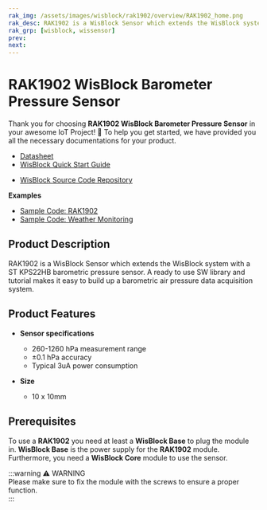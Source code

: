 ```yaml
---
rak_img: /assets/images/wisblock/rak1902/overview/RAK1902_home.png
rak_desc: RAK1902 is a WisBlock Sensor which extends the WisBlock system with a ST KPS22HB barometric pressure sensor. A ready to use SW library and tutorial makes it easy to build up a barometric air pressure data acquisition system.
rak_grp: [wisblock, wissensor]
prev: 
next: 
---
```



# RAK1902 WisBlock Barometer Pressure Sensor

Thank you for choosing **RAK1902 WisBlock Barometer Pressure Sensor** in your awesome IoT Project! 🎉 To help you get started, we have provided you all the necessary documentations for your product.

* [Datasheet](../Datasheet/)
* <a href="../../Quickstart/" target="_blank">WisBlock Quick Start Guide</a>
<!---* [WisBlock Quick Start Guide](../../Quickstart/)-->
* [WisBlock Source Code Repository](https://github.com/RAKWireless/WisBlock/)

**Examples**
* [Sample Code: RAK1902](https://github.com/RAKWireless/WisBlock/tree/master/examples/sensors/RAK1902_Pressure_LPS22HB)
* [Sample Code: Weather Monitoring](https://github.com/RAKWireless/WisBlock/tree/master/examples/solutions/Weather_Monitoring)

## Product Description

RAK1902 is a WisBlock Sensor which extends the WisBlock system with a ST KPS22HB barometric pressure sensor. A ready to use SW library and tutorial makes it easy to build up a barometric air pressure data acquisition system.

## Product Features

* **Sensor specifications**
    * 260-1260 hPa measurement range     
    * ±0.1 hPa accuracy     
    * Typical 3uA power consumption    

* **Size**
    * 10 x 10mm

## Prerequisites

To use a **RAK1902** you need at least a **WisBlock Base** to plug the module in. **WisBlock Base** is the power supply for the **RAK1902** module. Furthermore, you need a **WisBlock Core** module to use the sensor.

:::warning ⚠️ WARNING    
Please make sure to fix the module with the screws to ensure a proper function.    
:::